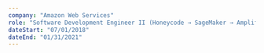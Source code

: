 ```yaml
---
company: "Amazon Web Services"
role: "Software Development Engineer II (Honeycode → SageMaker → Amplify)"
dateStart: "07/01/2018"
dateEnd: "01/31/2021"
---
```

